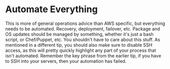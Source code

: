 # Automate Everything

This is more of general operations advice than AWS specific, but everything needs to be automated. Recovery, deployment, failover, etc. Package and OS updates should be managed by something, whether it's just a bash script, or Chef/Puppet, etc. You shouldn't have to care about this stuff. As mentioned in a different tip, you should also make sure to disable SSH access, as this will pretty quickly highlight any part of your process that isn't automated. Remember the key phrase from the earlier tip, if you have to SSH into your servers, then your automation has failed.